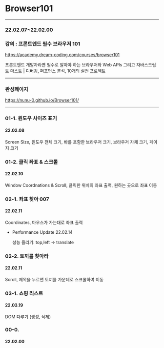 # Browser101

---

### 22.02.07~22.02.00

### 강의 : 프론트엔드 필수 브라우저 101

https://academy.dream-coding.com/courses/browser101

프론트엔드 개발자라면 필수로 알아야 하는 브라우저와 Web APIs 그리고 자바스크립트 마스트 | 디버깅, 퍼포먼스 분석, 10개의 실전 프로젝트

---

### 완성페이지

https://nunu-0.github.io/Browser101/


---

### 01-1. 윈도우 사이즈 표기

#### 22.02.08

Screen Size, 윈도우 전체 크기, 바를 포함한 브라우저 크기, 브라우저 자체 크기, 페이지 크기

### 01-2. 클릭 좌표 & 스크롤

#### 22.02.10

Window Coordnations & Scroll, 클릭한 위치의 좌표 출력, 원하는 곳으로 좌표 이동

### 02-1. 좌표 찾아 007

#### 22.02.11

Coordinates, 마우스가 가는대로 좌표 출력

- Performance Update 22.02.14 

  성능 올리기: top,left -> translate

### 02-2. 토끼를 찾아라 

#### 22.02.11

Scroll, 제목을 누르면 토끼를 가운데로 스크롤하여 이동

### 03-1. 쇼핑 리스트 

#### 22.03.19

DOM 다루기 (생성, 삭제)

### 00-0. 

#### 22.02.00
